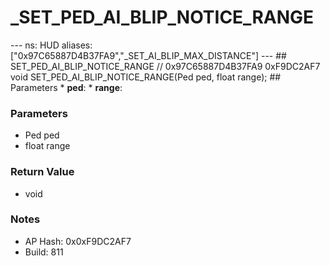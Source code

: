 # _SET_PED_AI_BLIP_NOTICE_RANGE

--- ns: HUD aliases: ["0x97C65887D4B37FA9","_SET_AI_BLIP_MAX_DISTANCE"] --- ## SET_PED_AI_BLIP_NOTICE_RANGE  // 0x97C65887D4B37FA9 0xF9DC2AF7 void SET_PED_AI_BLIP_NOTICE_RANGE(Ped ped, float range);  ## Parameters * **ped**: * **range**:

### Parameters
* Ped ped
* float range

### Return Value
* void

### Notes
* AP Hash: 0x0xF9DC2AF7
* Build: 811


